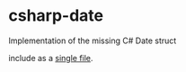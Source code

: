 csharp-date
===========

Implementation of the missing C# Date struct

include as a [single file](https://github.com/claycephus/csharp-date/blob/master/CSharpDate/Date.cs).
